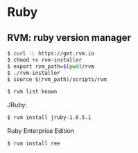 Ruby
====

## RVM: ruby version manager

```bash
$ curl -L https://get.rvm.io
$ chmod +x rvm-installer
$ export rvm_path=$(pwd)/rvm
$ ./rvm-installer
$ source $(rvm_path)/scripts/rvm
```

```bash
$ rvm list known
```

JRuby:

```bash
$ rvm install jruby-1.6.5.1
```

Ruby Enterprise Edition

```bash
$ rvm install ree
```
